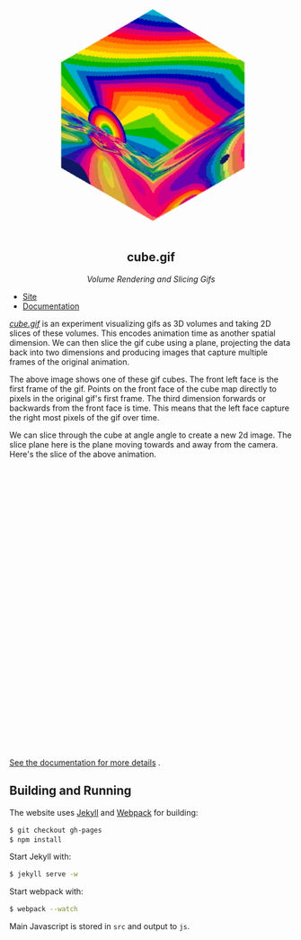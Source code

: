 <div align="center">
    <div><img src="https://raw.githubusercontent.com/mattbierner/cube-gif/gh-pages/documentation/cube.gif" /></div>
    <h2 align="center">cube.gif</h2>
    <p><i align="center">Volume Rendering and Slicing Gifs</i></p>
</div>

* [Site][site]
* [Documentation][documentation]

*[cube.gif][site]* is an experiment visualizing gifs as 3D volumes and taking 2D slices of these volumes. This encodes animation time as another spatial dimension. We can then slice the gif cube using a plane, projecting the data back into two dimensions and producing images that capture multiple frames of the original animation.


The above image shows one of these gif cubes. The front left face is the first frame of the gif. Points on the front face of the cube map directly to pixels in the original gif's first frame. The third dimension forwards or backwards from the front face is time. This means that the left face capture the right most pixels of the gif over time. 

We can slice through the cube at angle angle to create a new 2d image. The slice plane here is the plane moving towards and away from the camera. Here's the slice of the above animation.

<div align="center"><img src="https://raw.githubusercontent.com/mattbierner/cube-gif/gh-pages/documentation/slice.gif" /></div>

[See the documentation for more details][documentation]
.

## Building and Running
The website uses [Jekyll](http://jekyllrb.com/) and [Webpack](http://webpack.github.io/) for building:

```bash
$ git checkout gh-pages
$ npm install
```

Start Jekyll with:

```bash
$ jekyll serve -w
```

Start webpack with:

```bash
$ webpack --watch
```

Main Javascript is stored in `src` and output to `js`.


[site]: https://mattbierner.github.io/cube-gif/
[documentation]: https://github.com/mattbierner/cube-gif/blob/gh-pages/documentation/about.md